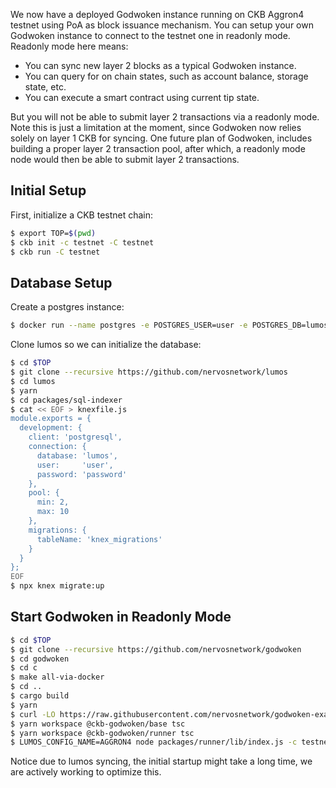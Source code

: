 We now have a deployed Godwoken instance running on CKB Aggron4 testnet using PoA as block issuance mechanism. You can setup your own Godwoken instance to connect to the testnet one in readonly mode. Readonly mode here means:

* You can sync new layer 2 blocks as a typical Godwoken instance.
* You can query for on chain states, such as account balance, storage state, etc.
* You can execute a smart contract using current tip state.

But you will not be able to submit layer 2 transactions via a readonly mode. Note this is just a limitation at the moment, since Godwoken now relies solely on layer 1 CKB for syncing. One future plan of Godwoken, includes building a proper layer 2 transaction pool, after which, a readonly mode node would then be able to submit layer 2 transactions.

## Initial Setup

First, initialize a CKB testnet chain:

```bash
$ export TOP=$(pwd)
$ ckb init -c testnet -C testnet
$ ckb run -C testnet
```

## Database Setup

Create a postgres instance:

```bash
$ docker run --name postgres -e POSTGRES_USER=user -e POSTGRES_DB=lumos -e POSTGRES_PASSWORD=password -d -p 5432:5432 postgres
```

Clone lumos so we can initialize the database:

```bash
$ cd $TOP
$ git clone --recursive https://github.com/nervosnetwork/lumos
$ cd lumos
$ yarn
$ cd packages/sql-indexer
$ cat << EOF > knexfile.js
module.exports = {
  development: {
    client: 'postgresql',
    connection: {
      database: 'lumos',
      user:     'user',
      password: 'password'
    },
    pool: {
      min: 2,
      max: 10
    },
    migrations: {
      tableName: 'knex_migrations'
    }
  }
};
EOF
$ npx knex migrate:up
```

## Start Godwoken in Readonly Mode

```bash
$ cd $TOP
$ git clone --recursive https://github.com/nervosnetwork/godwoken
$ cd godwoken
$ cd c
$ make all-via-docker
$ cd ..
$ cargo build
$ yarn
$ curl -LO https://raw.githubusercontent.com/nervosnetwork/godwoken-examples/21ab518f2b73f83e1f13350b958f20763dee195f/packages/demo/src/configs/testnet_config.json
$ yarn workspace @ckb-godwoken/base tsc
$ yarn workspace @ckb-godwoken/runner tsc
$ LUMOS_CONFIG_NAME=AGGRON4 node packages/runner/lib/index.js -c testnet_config.json -s "postgresql://user:password@127.0.0.1:5432/lumos"
```

Notice due to lumos syncing, the initial startup might take a long time, we are actively working to optimize this.
